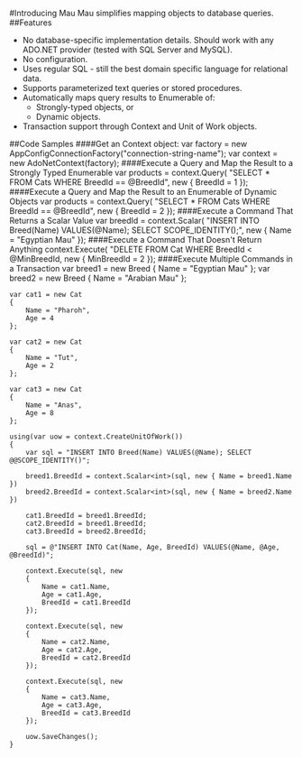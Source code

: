 #Introducing Mau
Mau simplifies mapping objects to database queries.
##Features
* No database-specific implementation details. Should work with any ADO.NET provider (tested with SQL Server and MySQL).
* No configuration.
* Uses regular SQL - still the best domain specific language for relational data.
* Supports parameterized text queries or stored procedures.
* Automatically maps query results to Enumerable of:
  * Strongly-typed objects, or
  * Dynamic objects.
* Transaction support through Context and Unit of Work objects.

##Code Samples
####Get an Context object:
    var factory = new AppConfigConnectionFactory("connection-string-name");
    var context = new AdoNetContext(factory);
####Execute a Query and Map the Result to a Strongly Typed Enumerable
    var products = context.Query<Product>(
        "SELECT * FROM Cats WHERE BreedId == @BreedId",
        new { BreedId = 1 });
####Execute a Query and Map the Result to an Enumerable of Dynamic Objects
    var products = context.Query(
        "SELECT * FROM Cats WHERE BreedId == @BreedId",
        new { BreedId = 2 });
####Execute a Command That Returns a Scalar Value
    var breedId = context.Scalar<int>(
        "INSERT INTO Breed(Name) VALUES(@Name); SELECT SCOPE_IDENTITY();",
        new { Name = "Egyptian Mau" });
####Execute a Command That Doesn't Return Anything
    context.Execute(
        "DELETE FROM Cat WHERE BreedId < @MinBreedId,
        new { MinBreedId = 2 });
####Execute Multiple Commands in a Transaction
    var breed1 = new Breed { Name = "Egyptian Mau" };
    var breed2 = new Breed { Name = "Arabian Mau" };
    
    var cat1 = new Cat
    {
        Name = "Pharoh",
        Age = 4
    };
    
    var cat2 = new Cat
    {
        Name = "Tut",
        Age = 2
    };
    
    var cat3 = new Cat
    {
        Name = "Anas",
        Age = 8
    };
    
    using(var uow = context.CreateUnitOfWork())
    {
        var sql = "INSERT INTO Breed(Name) VALUES(@Name); SELECT @@SCOPE_IDENTITY()";
        
        breed1.BreedId = context.Scalar<int>(sql, new { Name = breed1.Name })
        breed2.BreedId = context.Scalar<int>(sql, new { Name = breed2.Name })
        
        cat1.BreedId = breed1.BreedId;
        cat2.BreedId = breed1.BreedId;
        cat3.BreedId = breed2.BreedId;
        
        sql = @"INSERT INTO Cat(Name, Age, BreedId) VALUES(@Name, @Age, @BreedId)";
        
        context.Execute(sql, new
        {
            Name = cat1.Name,
            Age = cat1.Age,
            BreedId = cat1.BreedId
        });
        
        context.Execute(sql, new
        {
            Name = cat2.Name,
            Age = cat2.Age,
            BreedId = cat2.BreedId
        });
        
        context.Execute(sql, new
        {
            Name = cat3.Name,
            Age = cat3.Age,
            BreedId = cat3.BreedId
        });
        
        uow.SaveChanges();
    }
